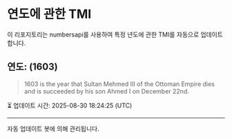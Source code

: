 
# 연도에 관한 TMI

이 리포지토리는 numbersapi를 사용하여 특정 년도에 관한 TMI를 자동으로 업데이트합니다.

## 연도: (1603)
> 1603 is the year that Sultan Mehmed III of the Ottoman Empire dies and is succeeded by his son Ahmed I on December 22nd.

⏳ 업데이트 시간: 2025-08-30 18:24:25 (UTC)

---
자동 업데이트 봇에 의해 관리됩니다.
